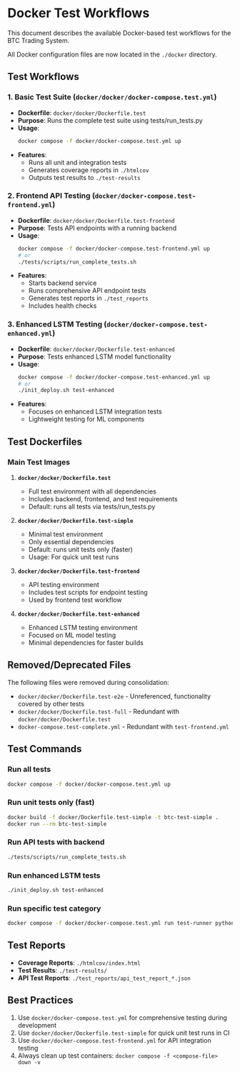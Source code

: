 # Docker Test Workflows

This document describes the available Docker-based test workflows for the BTC Trading System.

All Docker configuration files are now located in the `./docker` directory.

## Test Workflows

### 1. Basic Test Suite (`docker/docker/docker-compose.test.yml`)
- **Dockerfile**: `docker/docker/Dockerfile.test`
- **Purpose**: Runs the complete test suite using tests/run_tests.py
- **Usage**: 
  ```bash
  docker compose -f docker/docker-compose.test.yml up
  ```
- **Features**:
  - Runs all unit and integration tests
  - Generates coverage reports in `./htmlcov`
  - Outputs test results to `./test-results`

### 2. Frontend API Testing (`docker/docker-compose.test-frontend.yml`)
- **Dockerfile**: `docker/docker/Dockerfile.test-frontend`
- **Purpose**: Tests API endpoints with a running backend
- **Usage**:
  ```bash
  docker compose -f docker/docker-compose.test-frontend.yml up
  # or
  ./tests/scripts/run_complete_tests.sh
  ```
- **Features**:
  - Starts backend service
  - Runs comprehensive API endpoint tests
  - Generates test reports in `./test_reports`
  - Includes health checks

### 3. Enhanced LSTM Testing (`docker/docker-compose.test-enhanced.yml`)
- **Dockerfile**: `docker/docker/Dockerfile.test-enhanced`
- **Purpose**: Tests enhanced LSTM model functionality
- **Usage**:
  ```bash
  docker compose -f docker/docker-compose.test-enhanced.yml up
  # or
  ./init_deploy.sh test-enhanced
  ```
- **Features**:
  - Focuses on enhanced LSTM integration tests
  - Lightweight testing for ML components

## Test Dockerfiles

### Main Test Images

1. **`docker/docker/Dockerfile.test`**
   - Full test environment with all dependencies
   - Includes backend, frontend, and test requirements
   - Default: runs all tests via tests/run_tests.py

2. **`docker/docker/Dockerfile.test-simple`**
   - Minimal test environment
   - Only essential dependencies
   - Default: runs unit tests only (faster)
   - Usage: For quick unit test runs

3. **`docker/docker/Dockerfile.test-frontend`**
   - API testing environment
   - Includes test scripts for endpoint testing
   - Used by frontend test workflow

4. **`docker/docker/Dockerfile.test-enhanced`**
   - Enhanced LSTM testing environment
   - Focused on ML model testing
   - Minimal dependencies for faster builds

## Removed/Deprecated Files

The following files were removed during consolidation:
- `docker/docker/Dockerfile.test-e2e` - Unreferenced, functionality covered by other tests
- `docker/docker/Dockerfile.test-full` - Redundant with `docker/docker/Dockerfile.test`
- `docker-compose.test-complete.yml` - Redundant with `test-frontend.yml`

## Test Commands

### Run all tests
```bash
docker compose -f docker/docker-compose.test.yml up
```

### Run unit tests only (fast)
```bash
docker build -f docker/Dockerfile.test-simple -t btc-test-simple .
docker run --rm btc-test-simple
```

### Run API tests with backend
```bash
./tests/scripts/run_complete_tests.sh
```

### Run enhanced LSTM tests
```bash
./init_deploy.sh test-enhanced
```

### Run specific test category
```bash
docker compose -f docker/docker-compose.test.yml run test-runner python /app/tests/run_tests.py unit
```

## Test Reports

- **Coverage Reports**: `./htmlcov/index.html`
- **Test Results**: `./test-results/`
- **API Test Reports**: `./test_reports/api_test_report_*.json`

## Best Practices

1. Use `docker/docker-compose.test.yml` for comprehensive testing during development
2. Use `docker/docker/Dockerfile.test-simple` for quick unit test runs in CI
3. Use `docker/docker-compose.test-frontend.yml` for API integration testing
4. Always clean up test containers: `docker compose -f <compose-file> down -v`